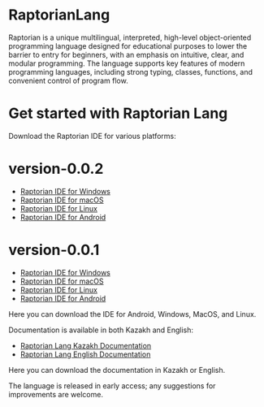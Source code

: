# RaptorianLang
Raptorian is a unique multilingual, interpreted, high-level object-oriented programming language designed for educational purposes to lower the barrier to entry for beginners, with an emphasis on intuitive, clear, and modular programming. The language supports key features of modern programming languages, including strong typing, classes, functions, and convenient control of program flow.

# Get started with Raptorian Lang


Download the Raptorian IDE for various platforms: 

# version-0.0.2

- [Raptorian IDE for Windows](https://drive.google.com/file/d/1HGDueOuImM5GpwrCmmmgHdAziM8m3DIP/view?usp=sharing)
- [Raptorian IDE for macOS](https://drive.google.com/file/d/1XGPz1azPAC4iAqX8VkS9YBxdT5XcpAXA/view?usp=sharing)
- [Raptorian IDE for Linux](https://drive.google.com/file/d/1ycUSSKn3y-1VzihX3btIujDLp6UeLtJ1/view?usp=sharing)
- [Raptorian IDE for Android](https://play.google.com/store/apps/details?id=kz.raptorian)

# version-0.0.1

- [Raptorian IDE for Windows](https://drive.google.com/file/d/1rhzMejk7Fvkmv5Q8IwdMJxZN6gR7k3M1/view?usp=sharing)
- [Raptorian IDE for macOS](https://drive.google.com/file/d/1zrRTwwJoASZ5nP_6BJCQ_5YF9YIq2iS9/view?usp=sharing)
- [Raptorian IDE for Linux](https://drive.google.com/file/d/1VfBhJ0lehPk7rkj5Fjn_eZEvjtHZWTDZ/view?usp=sharing)
- [Raptorian IDE for Android](https://play.google.com/store/apps/details?id=kz.raptorian)

Here you can download the IDE for Android, Windows, MacOS, and Linux.

Documentation is available in both Kazakh and English:

- [Raptorian Lang Kazakh Documentation](https://drive.google.com/file/d/1d6DCL6Xc7dAnL165CcVYpLlUsv8_nL-G/view?usp=sharing)
- [Raptorian Lang English Documentation](https://drive.google.com/file/d/1jnc1-9NcrSkQMDNLdHHgaT7W2VCUcE_I/view?usp=sharing)

Here you can download the documentation in Kazakh or English.

The language is released in early access; any suggestions for improvements are welcome.

